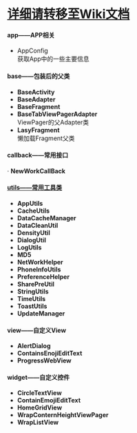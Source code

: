 # [详细请转移至Wiki文档](https://gitee.com/xmqian/UtilsLibrary/wikis/Home)
#### app——APP相关
- AppConfig  
获取App中的一些主要信息

#### base——包装后的父类
-  **BaseActivity**   
-  **BaseAdapter** 
-  **BaseFragment** 
-  **BaseTabViewPagerAdapter**   
ViewPager的父Adapter类
-  **LasyFragment**   
懒加载Fragment父类

#### callback——常用接口
· **NewWorkCallBack**

#### [utils——常用工具类](https://gitee.com/xmqian/UtilsLibrary/wikis/ToastUtils?parent=utils)
- **AppUtils**
- **CacheUtils**
- **DataCacheManager**
- **DataCleanUtil**
- **DensityUtil**
- **DialogUtil**
- **LogUtils**
- **MD5**
- **NetWorkHelper**
- **PhoneInfoUtils**
- **PreferenceHelper**
- **SharePreUtil**
- **StringUtils**
- **TimeUtils**
- **ToastUtils**
- **UpdateManager**

#### view——自定义View
- **AlertDialog**
- **ContainsEnojiEditText**
- **ProgressWebView**

#### widget——自定义控件
- **CircleTextView**
- **ContainEmojiEditText**
- **HomeGridView**
- **WrapConternHeightViewPager**
- **WrapListView**

